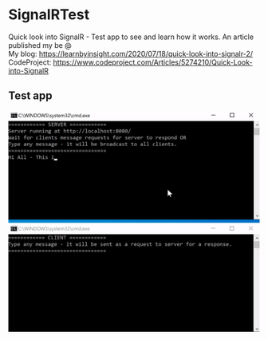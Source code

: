 # SignalRTest
 Quick look into SignalR - Test app to see and learn how it works. An article published my be @ <br/>
 My blog: https://learnbyinsight.com/2020/07/18/quick-look-into-signalr-2/ <br/>
 CodeProject: https://www.codeproject.com/Articles/5274210/Quick-Look-into-SignalR <br/>

## Test app
![signalR-test-gif](https://github.com/samewara/SignalRTest/blob/master/SignalRTest.gif)
